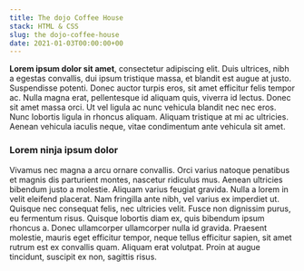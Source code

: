 ```yaml
---
title: The dojo Coffee House
stack: HTML & CSS
slug: the dojo-coffee-house
date: 2021-01-03T00:00:00+00
---
```


**Lorem ipsum dolor sit amet**, consectetur adipiscing elit. Duis ultrices, nibh a egestas convallis, dui ipsum tristique massa, et blandit est augue at justo. Suspendisse potenti. Donec auctor turpis eros, sit amet efficitur felis tempor ac. Nulla magna erat, pellentesque id aliquam quis, viverra id lectus. Donec sit amet massa orci. Ut vel ligula ac nunc vehicula blandit nec nec eros. Nunc lobortis ligula in rhoncus aliquam. Aliquam tristique at mi ac ultricies. Aenean vehicula iaculis neque, vitae condimentum ante vehicula sit amet.

### Lorem ninja ipsum dolor

Vivamus nec magna a arcu ornare convallis. Orci varius natoque penatibus et magnis dis parturient montes, nascetur ridiculus mus. Aenean ultricies bibendum justo a molestie. Aliquam varius feugiat gravida. Nulla a lorem in velit eleifend placerat. Nam fringilla ante nibh, vel varius ex imperdiet ut. Quisque nec consequat felis, nec ultricies velit. Fusce non dignissim purus, eu fermentum risus. Quisque lobortis diam ex, quis bibendum ipsum rhoncus a. Donec ullamcorper ullamcorper nulla id gravida. Praesent molestie, mauris eget efficitur tempor, neque tellus efficitur sapien, sit amet rutrum est ex convallis quam. Aliquam erat volutpat. Proin at augue tincidunt, suscipit ex non, sagittis risus.